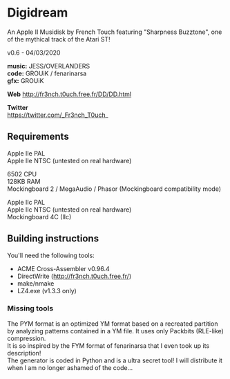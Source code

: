 # Digidream

An Apple II Musidisk by French Touch featuring "Sharpness Buzztone", one of the mythical track of the Atari ST!

v0.6 - 04/03/2020  
   
**music:** JESS/OVERLANDERS  
**code:** GROUiK / fenarinarsa  
**gfx:** GROUiK  


**Web** 
http://fr3nch.t0uch.free.fr/DD/DD.html 

**Twitter**  
https://twitter.com/_Fr3nch_T0uch_


## Requirements

Apple IIe PAL  
Apple IIe NTSC (untested on real hardware) 

6502 CPU  
128KB RAM  
Mockingboard 2 / MegaAudio / Phasor (Mockingboard compatibility mode) 

Apple IIc PAL  
Apple IIc NTSC (untested on real hardware)  
Mockingboard 4C (IIc)  


## Building instructions

You'll need the following tools:  
- ACME Cross-Assembler v0.96.4
- DirectWrite (http://fr3nch.t0uch.free.fr/)
- make/nmake  
- LZ4.exe (v1.3.3 only)  
 
### Missing tools

The PYM format is an optimized YM format based on a recreated partition by analyzing patterns contained in a YM file. It uses only Packbits (RLE-like) compression.  
It is so inspired by the FYM format of fenarinarsa that I even took up its description!   
The generator is coded in Python and is a ultra secret tool! I will distribute it when I am no longer ashamed of the code...
